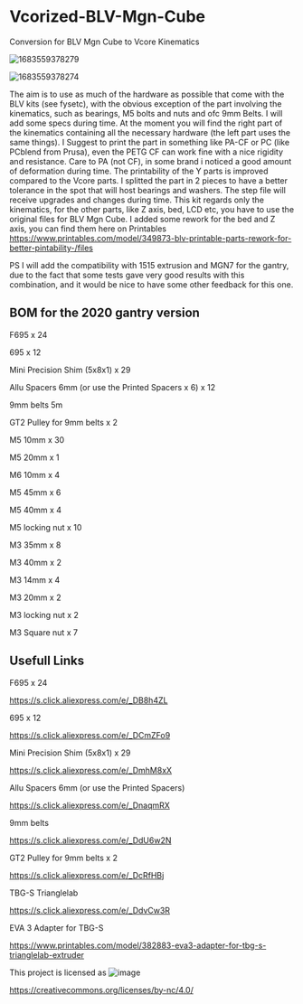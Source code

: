 # Vcorized-BLV-Mgn-Cube
Conversion for BLV Mgn Cube to Vcore Kinematics

![1683559378279](https://user-images.githubusercontent.com/130660553/236864152-beadb520-be37-417b-b302-d9683ba1a55e.jpg)


![1683559378274](https://user-images.githubusercontent.com/130660553/236864207-8d8155c1-ede9-4fb9-8a3f-07da0873b671.jpg)

The aim is to use as much of the hardware as possible that come with the BLV kits (see fysetc), with the obvious exception of the part involving the kinematics, such as bearings, M5 bolts and nuts and ofc 9mm Belts. I will add some specs during time. At the moment you will find the right part of the kinematics containing all the necessary hardware (the left part uses the same things). I Suggest to print the part in something like PA-CF or PC (like PCblend from Prusa), even the PETG CF can work fine with a nice rigidity and resistance. Care to PA (not CF), in some brand i noticed a good amount of deformation during time. The printability of the Y parts is improved compared to the Vcore parts. I splitted the part in 2 pieces to have a better tolerance in the spot that will host bearings and washers. The step file will receive upgrades and changes during time.
This kit regards only the kinematics, for the other parts, like Z axis, bed, LCD etc, you have to use the original files for BLV Mgn Cube. I added some rework for the bed and Z axis, you can find them here on Printables https://www.printables.com/model/349873-blv-printable-parts-rework-for-better-pintability-/files

PS I will add the compatibility with 1515 extrusion and MGN7 for the gantry, due to the fact that some tests gave very good results with this combination, and it would be nice to have some other feedback for this one.

## BOM for the 2020 gantry version

F695 x 24

695 x 12

Mini Precision Shim (5x8x1) x 29

Allu Spacers 6mm (or use the Printed Spacers x 6) x 12

9mm belts 5m

GT2 Pulley for 9mm belts x 2

M5 10mm x 30

M5 20mm x 1

M6 10mm x 4

M5 45mm x 6

M5 40mm x 4

M5 locking nut x 10

M3 35mm x 8

M3 40mm x 2

M3 14mm x 4

M3 20mm x 2

M3 locking nut x 2

M3 Square nut x 7

## Usefull Links

F695 x 24

https://s.click.aliexpress.com/e/_DB8h4ZL

695 x 12

https://s.click.aliexpress.com/e/_DCmZFo9

Mini Precision Shim (5x8x1) x 29

https://s.click.aliexpress.com/e/_DmhM8xX

Allu Spacers 6mm (or use the Printed Spacers)

https://s.click.aliexpress.com/e/_DnaqmRX

9mm belts

https://s.click.aliexpress.com/e/_DdU6w2N

GT2 Pulley for 9mm belts x 2

https://s.click.aliexpress.com/e/_DcRfHBj

TBG-S Trianglelab

https://s.click.aliexpress.com/e/_DdvCw3R

EVA 3 Adapter for TBG-S

https://www.printables.com/model/382883-eva3-adapter-for-tbg-s-trianglelab-extruder

This project is licensed as
![image](https://user-images.githubusercontent.com/37383368/139769027-7267da5b-7f58-499d-96bc-e41d164a3aac.png)

https://creativecommons.org/licenses/by-nc/4.0/
 

